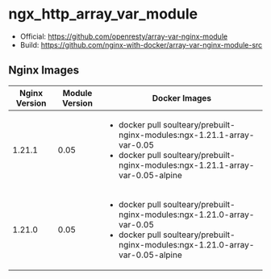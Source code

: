 # ngx_http_array_var_module

- Official: https://github.com/openresty/array-var-nginx-module
- Build: https://github.com/nginx-with-docker/array-var-nginx-module-src
## Nginx Images

<table>
    <thead>
        <tr>
            <th>Nginx Version</th>
            <th>Module Version</th>
            <th>Docker Images</th>
        </tr>
    </thead>
    <tbody>
        <tr>
            <td>1.21.1</td>
            <td>0.05</td>
            <td><ul>
                <li>docker pull soulteary/prebuilt-nginx-modules:ngx-1.21.1-array-var-0.05</li>
                <li>docker pull soulteary/prebuilt-nginx-modules:ngx-1.21.1-array-var-0.05-alpine</li>
            </ul></td>
        </tr>
        <tr>
            <td>1.21.0</td>
            <td>0.05</td>
            <td><ul>
                <li>docker pull soulteary/prebuilt-nginx-modules:ngx-1.21.0-array-var-0.05</li>
                <li>docker pull soulteary/prebuilt-nginx-modules:ngx-1.21.0-array-var-0.05-alpine</li>
            </ul></td>
        </tr>
    </tbody>
</table>
